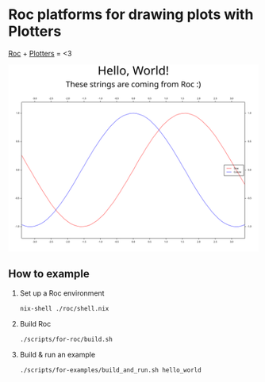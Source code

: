 # Roc platforms for drawing plots with Plotters

[Roc](https://roc-lang.org/)
+
[Plotters](https://github.com/38/plotters)
= <3

![hello world example image](./examples/hello_world.svg)

## How to example

1. Set up a Roc environment

    ```sh
    nix-shell ./roc/shell.nix
    ```

1. Build Roc

    ```sh
    ./scripts/for-roc/build.sh
    ```

1. Build & run an example

    ```sh
    ./scripts/for-examples/build_and_run.sh hello_world
    ```
